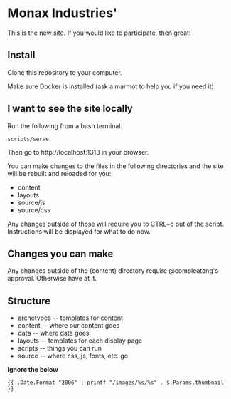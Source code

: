 # Monax Industries'

This is the new site. If you would like to participate, then great!

## Install

Clone this repository to your computer.

Make sure Docker is installed (ask a marmot to help you if you need it).

## I want to see the site locally

Run the following from a bash terminal.

```
scripts/serve
```

Then go to http://localhost:1313 in your browser.

You can make changes to the files in the following directories and the site will be rebuilt and reloaded for you:

* content
* layouts
* source/js
* source/css

Any changes outside of those will require you to CTRL+c out of the script. Instructions will be displayed for what to do now.

## Changes you can make

Any changes outside of the (content) directory require @compleatang's approval. Otherwise have at it.

## Structure

* archetypes -- templates for content
* content -- where our content goes
* data -- where data goes
* layouts -- templates for each display page
* scripts -- things you can run
* source -- where css, js, fonts, etc. go

**Ignore the below**

```
{{ .Date.Format "2006" | printf "/images/%s/%s" . $.Params.thumbnail }}
```